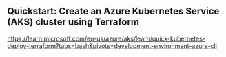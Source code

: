 ## Quickstart: Create an Azure Kubernetes Service (AKS) cluster using Terraform
https://learn.microsoft.com/en-us/azure/aks/learn/quick-kubernetes-deploy-terraform?tabs=bash&pivots=development-environment-azure-cli
